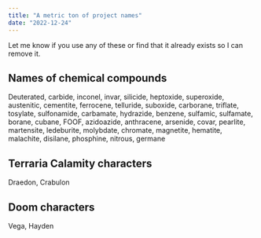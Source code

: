 ```yaml
---
title: "A metric ton of project names"
date: "2022-12-24"
---
```


Let me know if you use any of these or find that it already exists so I can remove it.

## Names of chemical compounds

Deuterated, carbide, inconel, invar, silicide, heptoxide, superoxide, austenitic, cementite, ferrocene, telluride, suboxide, carborane, triflate, tosylate, sulfonamide, carbamate, hydrazide, benzene, sulfamic, sulfamate, borane, cubane, FOOF, azidoazide, anthracene, arsenide, covar, pearlite, martensite, ledeburite, molybdate, chromate, magnetite, hematite, malachite, disilane, phosphine, nitrous, germane

## Terraria Calamity characters

Draedon, Crabulon

## Doom characters

Vega, Hayden

